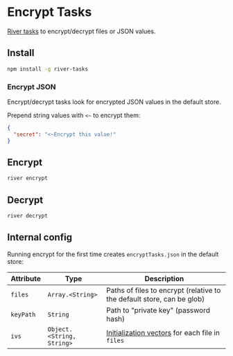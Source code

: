 # Encrypt Tasks

[River tasks](https://github.com/invrs/river#readme) to encrypt/decrypt files or JSON values.

## Install

```bash
npm install -g river-tasks
```

### Encrypt JSON

Encrypt/decrypt tasks look for encrypted JSON values in the default store.

Prepend string values with `<~` to encrypt them:

```json
{
  "secret": "<~Encrypt this value!"
}
```

## Encrypt

```bash
river encrypt
```

## Decrypt

```bash
river decrypt
```

## Internal config

Running encrypt for the first time creates `encryptTasks.json` in the default store:

| Attribute | Type                      | Description                                                                                            |
| --------- | ------------------------- | ------------------------------------------------------------------------------------------------------ |
| `files`   | `Array.<String>`          | Paths of files to encrypt (relative to the default store, can be glob)                                 |
| `keyPath` | `String`                  | Path to "private key" (password hash)                                                                  |
| `ivs`     | `Object.<String, String>` | [Initialization vectors](https://en.wikipedia.org/wiki/Initialization_vector) for each file in `files` |
